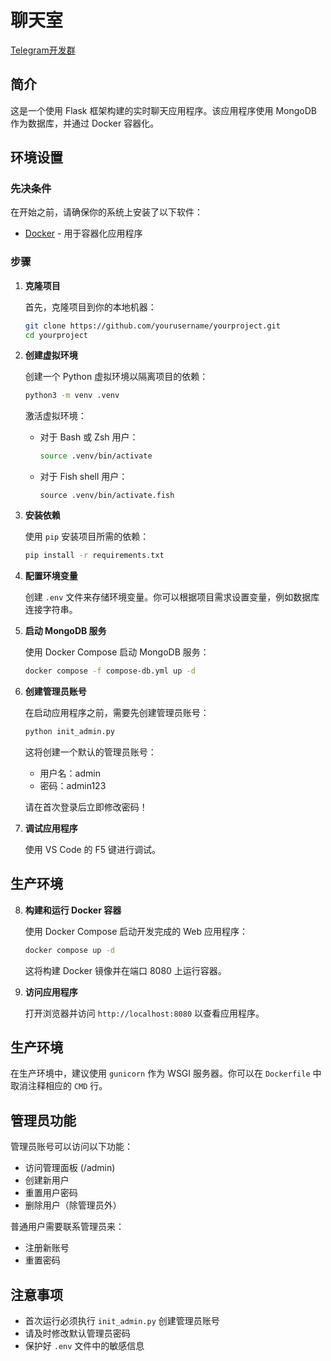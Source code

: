 # 聊天室

[Telegram开发群](https://t.me/githubxhdndmmchat)

## 简介

这是一个使用 Flask 框架构建的实时聊天应用程序。该应用程序使用 MongoDB 作为数据库，并通过 Docker 容器化。

## 环境设置

### 先决条件

在开始之前，请确保你的系统上安装了以下软件：

-   [Docker](https://www.docker.com/get-started) - 用于容器化应用程序

### 步骤

1. **克隆项目**

    首先，克隆项目到你的本地机器：

    ```bash
    git clone https://github.com/yourusername/yourproject.git
    cd yourproject
    ```

2. **创建虚拟环境**

    创建一个 Python 虚拟环境以隔离项目的依赖：

    ```bash
    python3 -m venv .venv
    ```

    激活虚拟环境：

    - 对于 Bash 或 Zsh 用户：

        ```bash
        source .venv/bin/activate
        ```

    - 对于 Fish shell 用户：
        ```fish
        source .venv/bin/activate.fish
        ```

3. **安装依赖**

    使用 `pip` 安装项目所需的依赖：

    ```bash
    pip install -r requirements.txt
    ```

4. **配置环境变量**

    创建 `.env` 文件来存储环境变量。你可以根据项目需求设置变量，例如数据库连接字符串。

5. **启动 MongoDB 服务**

    使用 Docker Compose 启动 MongoDB 服务：

    ```bash
    docker compose -f compose-db.yml up -d
    ```

6. **创建管理员账号**

    在启动应用程序之前，需要先创建管理员账号：

    ```bash
    python init_admin.py
    ```

    这将创建一个默认的管理员账号：
    - 用户名：admin
    - 密码：admin123

    请在首次登录后立即修改密码！

7. **调试应用程序**

    使用 VS Code 的 F5 键进行调试。

## 生产环境

8. **构建和运行 Docker 容器**

    使用 Docker Compose 启动开发完成的 Web 应用程序：

    ```bash
    docker compose up -d
    ```

    这将构建 Docker 镜像并在端口 8080 上运行容器。

9. **访问应用程序**

    打开浏览器并访问 `http://localhost:8080` 以查看应用程序。

## 生产环境

在生产环境中，建议使用 `gunicorn` 作为 WSGI 服务器。你可以在 `Dockerfile` 中取消注释相应的 `CMD` 行。

## 管理员功能

管理员账号可以访问以下功能：
- 访问管理面板 (/admin)
- 创建新用户
- 重置用户密码
- 删除用户（除管理员外）

普通用户需要联系管理员来：
- 注册新账号
- 重置密码

## 注意事项

- 首次运行必须执行 `init_admin.py` 创建管理员账号
- 请及时修改默认管理员密码
- 保护好 `.env` 文件中的敏感信息
